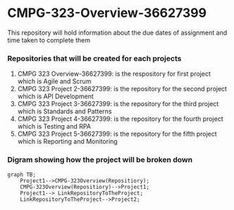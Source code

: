 # CMPG-323-Overview-36627399
This repository will hold information about the due dates of assignment and time taken to complete them

### Repositories that will be created for each projects
1) CMPG 323 Overview-36627399: is the respository for first project which is Agile and Scrum
2) CMPG 323 Project 2-36627399: is the repository for the second project which is API Development
3) CMPG 323 Project 3-36627399: is the repository for the third project which is Standards and Patterns
4) CMPG 323 Project 4-36627399: is the repository for the fourth project which is Testing and RPA
5) CMPG 323 Project 5-36627399: is the repository for the fifth project which is Reporting and Monitoring

### Digram showing how the project will be broken down
```mermaid
graph TB;
    Project1-->CMPG-323Overview(Repositiory);
    CMPG-323Overview(Repositiory)-->Project1;
    Project1--> LinkRepositoryToTheProject;
    LinkRepositoryToTheProject-->Project2;
```
